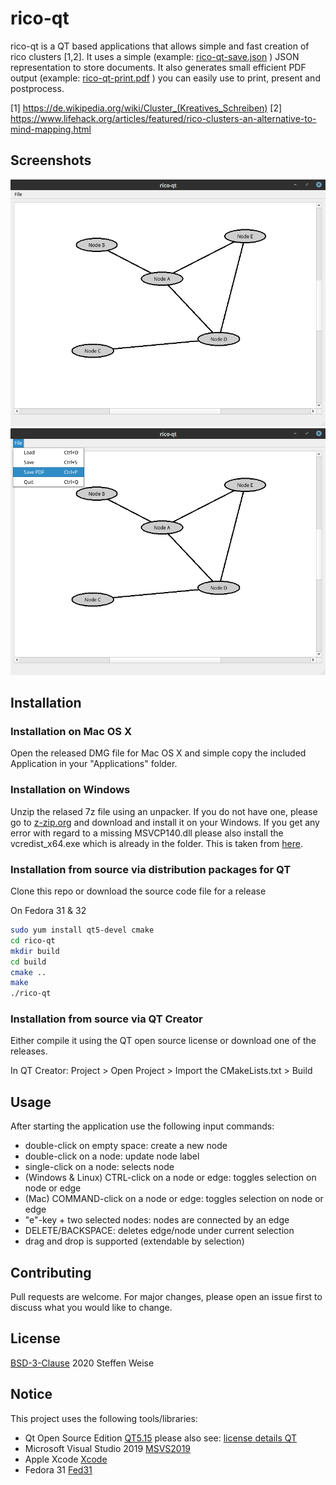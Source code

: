 # rico-qt

rico-qt is a QT based applications that allows simple and fast creation of rico clusters [1,2]. It uses a simple (example: [rico-qt-save.json](resources/rico-qt-save.json) ) JSON representation to store documents. It also generates small efficient PDF output (example: [rico-qt-print.pdf](resources/rico-qt-print.pdf) ) you can easily use to print, present and postprocess.

[1] https://de.wikipedia.org/wiki/Cluster_(Kreatives_Schreiben)
[2] https://www.lifehack.org/articles/featured/rico-clusters-an-alternative-to-mind-mapping.html
## Screenshots

![Main Application Window](resources/rico-qt.png)
![Main Menu](resources/rico-qt-2.png)

## Installation

### Installation on Mac OS X

Open the released DMG file for Mac OS X and simple copy the included Application in your "Applications" folder.

### Installation on Windows

Unzip the relased 7z file using an unpacker. If you do not have one, please go to [z-zip.org](https://www.7-zip.org/) and download and install it on your Windows. If you get any error with regard to a missing MSVCP140.dll please also install the vcredist_x64.exe which is already in the folder. This is taken from [here](https://support.microsoft.com/en-us/help/2977003/the-latest-supported-visual-c-downloads).

### Installation from source via distribution packages for QT

Clone this repo or download the source code file for a release

On Fedora 31 & 32

```bash
sudo yum install qt5-devel cmake
cd rico-qt
mkdir build
cd build
cmake ..
make
./rico-qt
```


### Installation from source via QT Creator

Either compile it using the QT open source license or download one of the releases.

In QT Creator:
Project > Open Project > Import the CMakeLists.txt > Build


## Usage

After starting the application use the following input commands:

* double-click on empty space: create a new node
* double-click on a node: update node label
* single-click on a node: selects node
* (Windows & Linux) CTRL-click on a node or edge: toggles selection on node or edge
* (Mac) COMMAND-click on a node or edge: toggles selection on node or edge
* "e"-key + two selected nodes: nodes are connected by an edge 
* DELETE/BACKSPACE: deletes edge/node under current selection
* drag and drop is supported (extendable by selection)

## Contributing
Pull requests are welcome. For major changes, please open an issue first to discuss what you would like to change.

## License
[BSD-3-Clause](https://opensource.org/licenses/BSD-3-Clause)
2020 Steffen Weise

## Notice

This project uses the following tools/libraries:

* Qt Open Source Edition [QT5.15](https://qt.io) please also see: [license details QT](https://doc.qt.io/qt-5/licenses-used-in-qt.html)
* Microsoft Visual Studio 2019 [MSVS2019](https://visualstudio.microsoft.com/)
* Apple Xcode [Xcode](https://developer.apple.com/xcode/)
* Fedora 31 [Fed31](https://getfedora.org)
